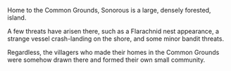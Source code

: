 Home to the Common Grounds, Sonorous is a large, densely forested, island.

A few threats have arisen there, such as a Flarachnid nest appearance, a strange vessel crash-landing on the shore, and some minor bandit threats.

Regardless, the villagers who made their homes in the Common Grounds were somehow drawn there and formed their own small community.
 